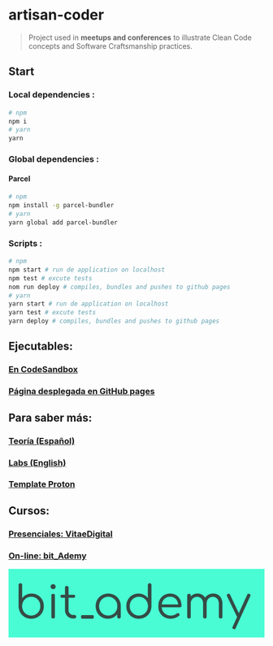 # artisan-coder

> Project used in **meetups and conferences** to illustrate Clean Code concepts and Software Craftsmanship practices.

## Start

### Local dependencies :

```bash
# npm
npm i
# yarn
yarn
```

### Global dependencies :

#### Parcel

```bash
# npm
npm install -g parcel-bundler
# yarn
yarn global add parcel-bundler
```

### Scripts :

```bash
# npm
npm start # run de application on localhost
npm test # excute tests
nom run deploy # compiles, bundles and pushes to github pages
# yarn
yarn start # run de application on localhost
yarn test # excute tests
yarn deploy # compiles, bundles and pushes to github pages
```

## Ejecutables:

### [En CodeSandbox](https://codesandbox.io/s/github/BitAdemy/artisan-coder/tree/master/?fontsize=14&hidenavigation=1&theme=dark)

### [Página desplegada en GitHub pages](https://bitademy.github.io/artisan-coder/)

## Para saber más:

### [Teoría (Español)](https://github.com/BitAdemy/CleanCode)

### [Labs (English)](https://github.com/LabsAdemy/CleanCodeLab)

### [Template Proton](https://github.com/AtomicBuilders/proton)

## Cursos:

### [Presenciales: VitaeDigital](http://www.vitaedigital.com/proyectos-de-formacion?q=clean+code)

### [On-line: bit_Ademy](https://aula.bitademy.com/p/codigo-limpio/?product_id=1647360&coupon_code=BETA_40)

[![bit_ademy](./src/assets/bit_ademy.png)](https://bitademy.com)
